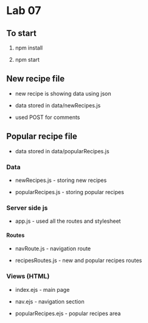 # Lab 07

## To start

1. npm install

2. npm start

## New recipe file

* new recipe is showing data using json

* data stored in data/newRecipes.js

* used POST for comments

## Popular recipe file

* data stored in data/popularRecipes.js

### Data

* newRecipes.js         - storing new recipes

* popularRecipes.js     - storing popular recipes

### Server side js

* app.js                - used all the routes and stylesheet

#### Routes

* navRoute.js           - navigation route

* recipesRoutes.js      - new and popular recipes routes

### Views (HTML)

* index.ejs             - main page

* nav.ejs               - navigation section

* popularRecipes.ejs    - popular recipes area

